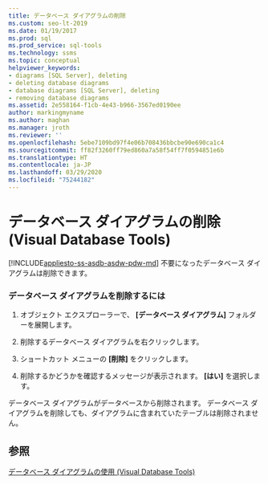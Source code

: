 ```yaml
---
title: データベース ダイアグラムの削除
ms.custom: seo-lt-2019
ms.date: 01/19/2017
ms.prod: sql
ms.prod_service: sql-tools
ms.technology: ssms
ms.topic: conceptual
helpviewer_keywords:
- diagrams [SQL Server], deleting
- deleting database diagrams
- database diagrams [SQL Server], deleting
- removing database diagrams
ms.assetid: 2e558164-f1cb-4e43-b966-3567ed0190ee
author: markingmyname
ms.author: maghan
ms.manager: jroth
ms.reviewer: ''
ms.openlocfilehash: 5ebe7109bd97f4e06b708436bbcbe90e690ca1c4
ms.sourcegitcommit: ff82f3260ff79ed860a7a58f54ff7f0594851e6b
ms.translationtype: HT
ms.contentlocale: ja-JP
ms.lasthandoff: 03/29/2020
ms.locfileid: "75244182"
---
```

# <a name="delete-a-database-diagram-visual-database-tools"></a>データベース ダイアグラムの削除 (Visual Database Tools)
[!INCLUDE[appliesto-ss-asdb-asdw-pdw-md](../../includes/appliesto-ss-asdb-asdw-pdw-md.md)]
不要になったデータベース ダイアグラムは削除できます。  
  
### <a name="to-delete-a-database-diagram"></a>データベース ダイアグラムを削除するには  
  
1.  オブジェクト エクスプローラーで、 **[データベース ダイアグラム]** フォルダーを展開します。  
  
2.  削除するデータベース ダイアグラムを右クリックします。  
  
3.  ショートカット メニューの **[削除]** をクリックします。  
  
4.  削除するかどうかを確認するメッセージが表示されます。 **[はい]** を選択します。  
  
データベース ダイアグラムがデータベースから削除されます。 データベース ダイアグラムを削除しても、ダイアグラムに含まれていたテーブルは削除されません。  
  
## <a name="see-also"></a>参照  
[データベース ダイアグラムの使用 (Visual Database Tools)](../../ssms/visual-db-tools/work-with-database-diagrams-visual-database-tools.md)  
  
